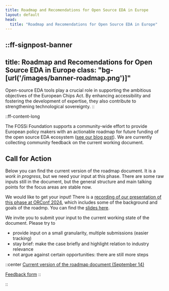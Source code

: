 ```yaml
---
title: Roadmap and Recomendations for Open Source EDA in Europe
layout: default
head:
  title: "Roadmap and Recomendations for Open Source EDA in Europe"
---
```


::ff-signpost-banner
---
title: Roadmap and Recomendations for Open Source EDA in Europe
class: "bg-[url('/images/banner-roadmap.png')]"
---
Open-source EDA tools play a crucial role in supporting the ambitious objectives of the European Chips Act. By enhancing accessibility and fostering the development of expertise, they also contribute to strengthening technological sovereignty.
::

::ff-content-long

The FOSSi Foundation supports a community-wide effort to provide European policy
makers with an actionable roadmap for future funding of the open source EDA
ecosystem ([see our blog post](/blog/2024-08-16-roadmap)). We are currently
collecting community feedback on the current working document.

## Call for Action

Below you can find the current version of the roadmap document. It is a *work in
progress*, but we need your input at this phase. There are some raw inputs still
in the document, but the general structure and main talking points for the focus
areas are stable now.

We would like to get your input! There is a [recording of our presentation of
this phase at ORConf 2024](https://youtu.be/GNBHe6HSCNs), which includes some of
the background and goals of the roadmp. You can find the [slides
here](https://drive.google.com/file/d/1c1SjOVsKGGEhfZ9z0O9kjgo5ILczMkSD/view?usp=sharing).

We invite you to submit your input to the current working state of the document.
Please try to
- provide input on a small granularity, multiple submissions (easier
tracking)
- stay brief: make the case briefly and highlight relation to industry relevance
- not argue against certain opportunities: there are still more steps

::center
[Current version of the roadmap document (September 14)](https://drive.google.com/file/d/1nq5zkMtjEh6_aXmqkxlUOf9wBTzo-3EO/view?usp=sharing)

[Feedback form](https://forms.gle/L7NwW7z6uJAtTZZD6)
::

::